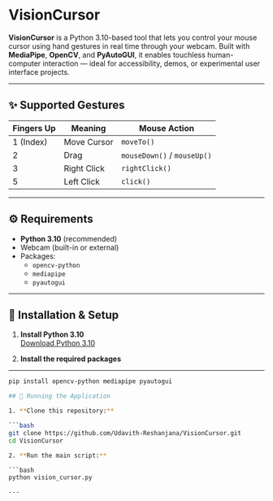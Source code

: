 # VisionCursor

**VisionCursor** is a Python 3.10-based tool that lets you control your mouse cursor using hand gestures in real time through your webcam. Built with **MediaPipe**, **OpenCV**, and **PyAutoGUI**, it enables touchless human-computer interaction — ideal for accessibility, demos, or experimental user interface projects.

---

## ✨ Supported Gestures

| Fingers Up | Meaning     | Mouse Action           |
|------------|-------------|------------------------|
| 1 (Index)  | Move Cursor | `moveTo()`             |
| 2          | Drag        | `mouseDown()` / `mouseUp()` |
| 3          | Right Click | `rightClick()`         |
| 5          | Left Click  | `click()`              |

---

## ⚙️ Requirements

- **Python 3.10** (recommended)
- Webcam (built-in or external)
- Packages:
  - `opencv-python`
  - `mediapipe`
  - `pyautogui`

---

## 🔧 Installation & Setup

1. **Install Python 3.10**  
   [Download Python 3.10](https://www.python.org/downloads/release/python-3100/)

2. **Install the required packages**

---

```bash
pip install opencv-python mediapipe pyautogui

## 🚀 Running the Application

1. **Clone this repository:**

```bash
git clone https://github.com/Udavith-Reshanjana/VisionCursor.git
cd VisionCursor

2. **Run the main script:**

```bash
python vision_cursor.py

---